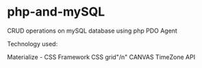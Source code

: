 # php-and-mySQL
CRUD operations on mySQL database using php PDO Agent

Technology used:

Materialize - CSS Framework
CSS grid"/n"
CANVAS 
TimeZone API 
